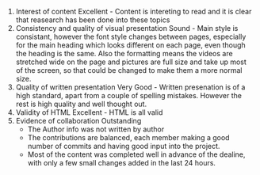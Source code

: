 1. Interest of content
	Excellent - Content is intereting to read and it is clear that reasearch has been done into these topics
2. Consistency and quality of visual presentation
	Sound - Main style is consistant, however the font style changes between pages, especially for the main heading which looks different on each page, even though the heading is the same. Also the formatting means the videos are stretched wide on the page and pictures are full size and take up most of the screen, so that could be changed to make them a more normal size. 
3. Quality of written presentation
	Very Good - Written presenation is of a high standard, apart from a couple of spelling mistakes. However the rest is high quality and well thought out.
4. Validity of HTML
	Excellent - HTML is all valid
5. Evidence of collaboration
	Outstanding
	- The Author info was not written by author
	- The contributions are balanced, each member making a good number of commits and having good input into the project.
	- Most of the content was completed well in advance of the dealine, with only a few small changes added in the last 24 hours.